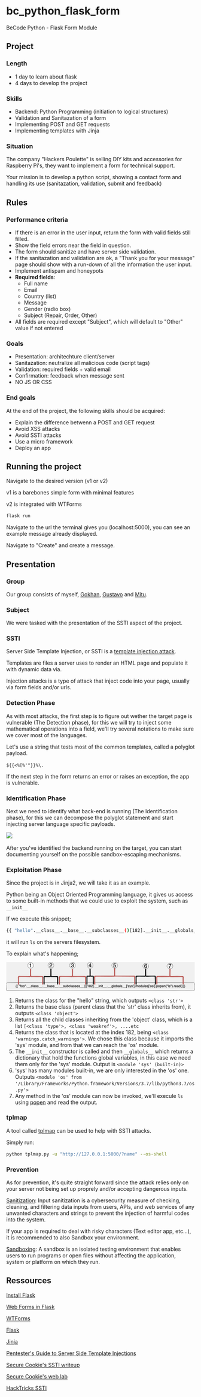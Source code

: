 # bc_python_flask_form
BeCode Python - Flask Form Module

## Project

### Length

- 1 day to learn about flask
- 4 days to develop the project

### Skills

- Backend: Python Programming (initiation to logical structures)
- Validation and Sanitazation of a form
- Implementing POST and GET requests
- Implementing templates with Jinja

### Situation

The company "Hackers Poulette" is selling DIY kits and accessories for Raspberry Pi's, they want to implement a form for technical support.

Your mission is to develop a python script, showing a contact form and handling its use (sanitazation, validation, submit and feedback)

## Rules

### Performance criteria

- If there is an error in the user input, return the form with valid fields still filled.
- Show the field errors near the field in question.
- The form should sanitize and have server side validation.
- If the sanitazation and validation are ok, a "Thank you for your message" page should show with a run-down of all the information the user input.
- Implement antispam and honeypots
- **Required fields**:
    - Full name
    - Email
    - Country (list)
    - Message
    - Gender (radio box)
    - Subject (Repair, Order, Other)
- All fields are required except "Subject", which will default to "Other" value if not entered


### Goals

- Presentation: architechture client/server
- Sanitazation: neutralize all malicious code (script tags)
- Validation: required fields + valid email
- Confirmation: feedback when message sent
- NO JS OR CSS


### End goals

At the end of the project, the following skills should be acquired:

- Explain the difference betwenn a POST and GET request
- Avoid XSS attacks
- Avoid SSTI attacks
- Use a micro framework
- Deploy an app


## Running the project

Navigate to the desired version (v1 or v2)

v1 is a barebones simple form with minimal features

v2 is integrated with WTForms

```sh
flask run
```

Navigate to the url the terminal gives you (localhost:5000), you can see an example message already displayed.

Navigate to "Create" and create a message.


## Presentation

### Group

Our group consists of myself, [Gokhan](#), [Gustavo](#) and [Mitu](#).

### Subject

We were tasked with the presentation of the SSTI aspect of the project.

### SSTI

Server Side Template Injection, or SSTI is a <ins>template injection attack</ins>.

Templates are files a server uses to render an HTML page and populate it with dynamic data via.

Injection attacks is a type of attack that inject code into your page, usually via form fields and/or urls.

### Detection Phase

As with most attacks, the first step is to figure out wether the target page is vulnerable (The Detection phase), for this we will try to inject some mathematical operations into a field, we'll try several notations to make sure we cover most of the languages.

Let's use a string that tests most of the common templates, called a polyglot payload.

```${{<%[%'"}}%\.```

If the next step in the form returns an error or raises an exception, the app is vulnerable.

### Identification Phase

Next we need to identify what back-end is running (The Identification phase), for this we can decompose the polyglot statement and start injecting server language specific payloads.

![](presentation_img/0_pJf0zn5ChHY9X8sF-1-png-1.png)

After you've identified the backend running on the target, you can start documenting yourself on the possible sandbox-escaping mechanisms.

### Exploitation Phase
Since the project is in Jinja2, we will take it as an example.

Python being an Object Oriented Programming language, it gives us access to some built-in methods that we could use to exploit the system, such as `__init__`

If we execute this snippet;

```sh
{{ "hello".__class__.__base__.__subclasses__()[182].__init__.__globals__['sys'].modules['os'].popen("ls").read()}}
```
it will run `ls` on the servers filesystem.

To explain what's happening;

![](presentation_img/ssti2.png)

1. Returns the class for the "hello" string, which outputs `<class 'str'>`
2. Returns the base class (parent class that the 'str' class inherits from), it outputs `<class 'object'>`
3. Returns all the child classes inheriting from the 'object' class, which is a list `[<class 'type'>, <class 'weakref'>, ....etc`
4. Returns the class that is located at the index 182, being `<class 'warnings.catch_warnings'>`. We chose this class because it imports the 'sys' module, and from that we can reach the 'os' module.
5. The `__init__` constructor is called and then `__globals__` which returns a dictionary that hold the functions global variables, in this case we need them only for the 'sys' module. Output is `<module 'sys' (built-in)>`
6. 'sys' has many modules built-in, we are only interested in the 'os' one. Outputs `<module 'os' from '/Library/Frameworks/Python.framework/Versions/3.7/lib/python3.7/os.py'>`
7. Any method in the 'os' module can now be invoked, we'll execule `ls` using [popen](https://docs.python.org/3/library/os.html#os.popen) and read the output.

### tplmap
A tool called [tplmap](https://github.com/epinna/tplmap) can be used to help with SSTI attacks.

Simply run:
```sh
python tplmap.py -u "http://127.0.0.1:5000/?name" --os-shell
```

### Prevention

As for prevention, it's quite straight forward since the attack relies only on your server not being set up proprely and/or accepting dangerous inputs.

<ins>Sanitization</ins>: Input sanitization is a cybersecurity measure of checking, cleaning, and filtering data inputs from users, APIs, and web services of any unwanted characters and strings to prevent the injection of harmful codes into the system.

If your app is required to deal with risky characters (Text editor app, etc...), it is recommended to also Sandbox your environment.

<ins>Sandboxing</ins>: A sandbox is an isolated testing environment that enables users to run programs or open files without affecting the application, system or platform on which they run. 


## Ressources

[Install Flask](https://flask.palletsprojects.com/en/2.3.x/installation/)

[Web Forms in Flask](https://www.digitalocean.com/community/tutorials/how-to-use-web-forms-in-a-flask-application)

[WTForms](https://www.digitalocean.com/community/tutorials/how-to-use-and-validate-web-forms-with-flask-wtf)

[Flask](https://flask.palletsprojects.com/en/2.3.x/)

[Jinja](https://jinja.palletsprojects.com/en/3.1.x/)

[Pentester's Guide to Server Side Template Injections](https://www.cobalt.io/blog/a-pentesters-guide-to-server-side-template-injection-ssti)

[Secure Cookie's SSTI writeup](https://secure-cookie.io/attacks/ssti/)

[Secure Cookie's web lab](https://ssti.secure-cookie.io/)

[HackTricks SSTI](https://book.hacktricks.xyz/pentesting-web/ssti-server-side-template-injection)